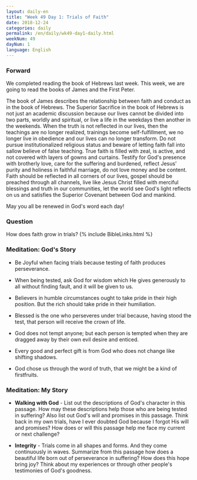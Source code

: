 ```yaml
---
layout: daily-en
title: "Week 49 Day 1: Trials of Faith"
date: 2018-12-24 
categories: daily
permalink: /en/daily/wk49-day1-daily.html
weekNum: 49
dayNum: 1
language: English
---
```


### Forward     
We completed reading the book of Hebrews last week. This week, we are going to read the books of James and the First Peter.

The book of James describes the relationship between faith and conduct as in the book of Hebrews. The Superior Sacrifice in the book of Hebrews is not just an academic discussion because our lives cannot be divided into two parts, worldly and spiritual, or live a life in the weekdays then another in the weekends. When the truth is not reflected in our lives, then the teachings are no longer realized, trainings become self-fulfillment, we no longer live in obedience and our lives can no longer transform. Do not pursue institutionalized religious status and beware of letting faith fall into sallow believe of false teaching. True faith is filled with zeal, is active, and not covered with layers of gowns and curtains. Testify for God's presence with brotherly love, care for the suffering and burdened, reflect Jesus' purity and holiness in faithful marriage, do not love money and be content. Faith should be reflected in all corners of our lives, gospel should be preached through all channels, live like Jesus Christ filled with merciful blessings and truth in our communities, let the world see God's light reflects on us and satisfies the Superior Covenant between God and mankind.

May you all be renewed in God's word each day!

### Question     
How does faith grow in trials?
{% include BibleLinks.html %} 

### Meditation: God's Story   
+ Be Joyful when facing trials because testing of faith produces perseverance. 

+ When being tested, ask God for wisdom which He gives generously to all without finding fault, and it will be given to us. 

+ Believers in humble circumstances ought to take pride in their high position. But the rich should take pride in their humiliation. 

+ Blessed is the one who perseveres under trial because, having stood the test, that person will receive the crown of life. 

+ God does not tempt anyone; but each person is tempted when they are dragged away by their own evil desire and enticed. 

+ Every good and perfect gift is from God who does not change like shifting shadows. 

+ God chose us through the word of truth, that we might be a kind of firstfruits. 

### Meditation: My Story   
+ **Walking with God** - List out the descriptions of God's character in this passage. How may these descriptions help those who are being tested in suffering? Also list out God's will and promises in this passage. Think back in my own trials, have I ever doubted God because I forgot His will and promises? How does or will this passage help me face my current or next challenge? 

+ **Integrity** - Trials come in all shapes and forms. And they come continuously in waves. Summarize from this passage how does a beautiful life born out of perseverance in suffering? How does this hope bring joy? Think about my experiences or through other people's testimonies of God's goodness.
